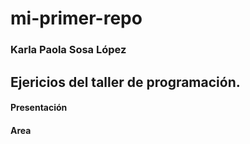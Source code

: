 # mi-primer-repo
### Karla Paola Sosa López

## Ejericios del taller de programación. 
#### Presentación
#### Area
